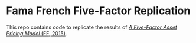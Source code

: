 # Fama French Five-Factor Replication
This repo contains code to replicate the results of [*A Five-Factor Asset Pricing Model* (FF, 2015)](https://doi.org/10.1016/j.jfineco.2014.10.010).